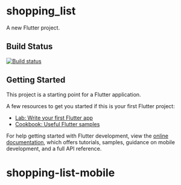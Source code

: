 # shopping_list

A new Flutter project.

## Build Status
[![Build status](https://build.appcenter.ms/v0.1/apps/762f4b3d-80e8-4838-a717-fe9ccfa15a71/branches/main/badge)](https://appcenter.ms)

## Getting Started

This project is a starting point for a Flutter application.

A few resources to get you started if this is your first Flutter project:

- [Lab: Write your first Flutter app](https://docs.flutter.dev/get-started/codelab)
- [Cookbook: Useful Flutter samples](https://docs.flutter.dev/cookbook)

For help getting started with Flutter development, view the
[online documentation](https://docs.flutter.dev/), which offers tutorials,
samples, guidance on mobile development, and a full API reference.
# shopping-list-mobile
